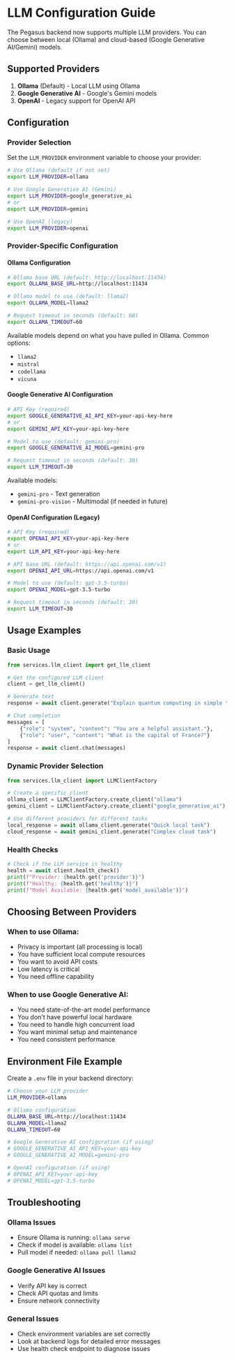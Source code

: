 # LLM Configuration Guide

The Pegasus backend now supports multiple LLM providers. You can choose between local (Ollama) and cloud-based (Google Generative AI/Gemini) models.

## Supported Providers

1. **Ollama** (Default) - Local LLM using Ollama
2. **Google Generative AI** - Google's Gemini models
3. **OpenAI** - Legacy support for OpenAI API

## Configuration

### Provider Selection

Set the `LLM_PROVIDER` environment variable to choose your provider:

```bash
# Use Ollama (default if not set)
export LLM_PROVIDER=ollama

# Use Google Generative AI (Gemini)
export LLM_PROVIDER=google_generative_ai
# or
export LLM_PROVIDER=gemini

# Use OpenAI (legacy)
export LLM_PROVIDER=openai
```

### Provider-Specific Configuration

#### Ollama Configuration

```bash
# Ollama base URL (default: http://localhost:11434)
export OLLAMA_BASE_URL=http://localhost:11434

# Ollama model to use (default: llama2)
export OLLAMA_MODEL=llama2

# Request timeout in seconds (default: 60)
export OLLAMA_TIMEOUT=60
```

Available models depend on what you have pulled in Ollama. Common options:
- `llama2`
- `mistral`
- `codellama`
- `vicuna`

#### Google Generative AI Configuration

```bash
# API Key (required)
export GOOGLE_GENERATIVE_AI_API_KEY=your-api-key-here
# or
export GEMINI_API_KEY=your-api-key-here

# Model to use (default: gemini-pro)
export GOOGLE_GENERATIVE_AI_MODEL=gemini-pro

# Request timeout in seconds (default: 30)
export LLM_TIMEOUT=30
```

Available models:
- `gemini-pro` - Text generation
- `gemini-pro-vision` - Multimodal (if needed in future)

#### OpenAI Configuration (Legacy)

```bash
# API Key (required)
export OPENAI_API_KEY=your-api-key-here
# or
export LLM_API_KEY=your-api-key-here

# API base URL (default: https://api.openai.com/v1)
export OPENAI_API_URL=https://api.openai.com/v1

# Model to use (default: gpt-3.5-turbo)
export OPENAI_MODEL=gpt-3.5-turbo

# Request timeout in seconds (default: 30)
export LLM_TIMEOUT=30
```

## Usage Examples

### Basic Usage

```python
from services.llm_client import get_llm_client

# Get the configured LLM client
client = get_llm_client()

# Generate text
response = await client.generate("Explain quantum computing in simple terms")

# Chat completion
messages = [
    {"role": "system", "content": "You are a helpful assistant."},
    {"role": "user", "content": "What is the capital of France?"}
]
response = await client.chat(messages)
```

### Dynamic Provider Selection

```python
from services.llm_client import LLMClientFactory

# Create a specific client
ollama_client = LLMClientFactory.create_client("ollama")
gemini_client = LLMClientFactory.create_client("google_generative_ai")

# Use different providers for different tasks
local_response = await ollama_client.generate("Quick local task")
cloud_response = await gemini_client.generate("Complex cloud task")
```

### Health Checks

```python
# Check if the LLM service is healthy
health = await client.health_check()
print(f"Provider: {health.get('provider')}")
print(f"Healthy: {health.get('healthy')}")
print(f"Model Available: {health.get('model_available')}")
```

## Choosing Between Providers

### When to use Ollama:
- Privacy is important (all processing is local)
- You have sufficient local compute resources
- You want to avoid API costs
- Low latency is critical
- You need offline capability

### When to use Google Generative AI:
- You need state-of-the-art model performance
- You don't have powerful local hardware
- You need to handle high concurrent load
- You want minimal setup and maintenance
- You need consistent performance

## Environment File Example

Create a `.env` file in your backend directory:

```bash
# Choose your LLM provider
LLM_PROVIDER=ollama

# Ollama configuration
OLLAMA_BASE_URL=http://localhost:11434
OLLAMA_MODEL=llama2
OLLAMA_TIMEOUT=60

# Google Generative AI configuration (if using)
# GOOGLE_GENERATIVE_AI_API_KEY=your-api-key
# GOOGLE_GENERATIVE_AI_MODEL=gemini-pro

# OpenAI configuration (if using)
# OPENAI_API_KEY=your-api-key
# OPENAI_MODEL=gpt-3.5-turbo
```

## Troubleshooting

### Ollama Issues
- Ensure Ollama is running: `ollama serve`
- Check if model is available: `ollama list`
- Pull model if needed: `ollama pull llama2`

### Google Generative AI Issues
- Verify API key is correct
- Check API quotas and limits
- Ensure network connectivity

### General Issues
- Check environment variables are set correctly
- Look at backend logs for detailed error messages
- Use health check endpoint to diagnose issues